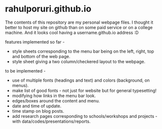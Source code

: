 rahulporuri.github.io
=====================
The contents of this repository are my personal webpage files. I thought it better to host my site on github than on some paid service or on a college machine. And it looks cool having a username.github.io address :D

features implemented so far - 
* style sheets corresponding to the menu bar being on the left, right, top and bottom of the web page.
* style sheet giving a two column/checkered layout to the webpage.

to be implemented - 
* use of multiple fonts (headings and text) and colors (background, on menus). 
* make list of good fonts - not just for website but for general typesetting!
* modifying how links in the menu bar look.
* edges/boxes around the content and menu. 
* date and time of update.
* time stamp on blog posts.
* add research pages corresponding to schools/workshops and projects - with data/codes/presentations/reports.